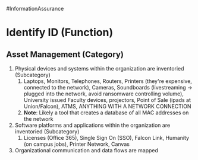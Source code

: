 #InformationAssurance
# Identify ID (Function)
## Asset Management (Category)
1. Physical devices and systems within the organization are inventoried (Subcategory)
	1. Laptops, Monitors, Telephones, Routers, Printers (they're expensive, connected to the network), Cameras, Soundboards (livestreaming -> plugged into the network, avoid ransomware controlling volume), University issued Faculty devices, projectors, Point of Sale (ipads at Union/Falcon), ATMS, ANYTHING WITH A NETWORK CONNECTION
	2. **Note**: Likely a tool that creates a database of all MAC addresses on the network
2. Software platforms and applications within the organization are inventoried (Subcategory)
	1. Licenses (Office 365), Single Sign On (SSO), Falcon Link, Humanity (on campus jobs), Printer Network, Canvas
3. Organizational communication and data flows are mapped